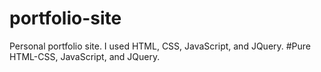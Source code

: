 # portfolio-site
Personal portfolio site. I used HTML, CSS, JavaScript, and JQuery.
#Pure HTML-CSS, JavaScript, and JQuery.

